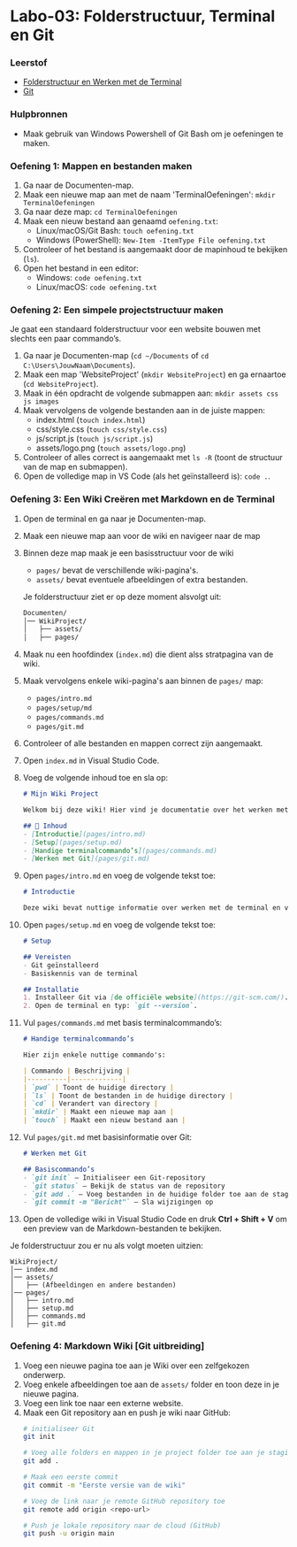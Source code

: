# Labo-03: Folderstructuur, Terminal en Git

### Leerstof
- [Folderstructuur en Werken met de Terminal](/Folderstructuur_Terminal/folder_structure_terminal.md)
- [Git](/Git/git_version_control.md)


### Hulpbronnen
- Maak gebruik van Windows Powershell of Git Bash om je oefeningen te maken.


### Oefening 1: Mappen en bestanden maken
1. Ga naar de Documenten-map.
2. Maak een nieuwe map aan met de naam 'TerminalOefeningen':
`mkdir TerminalOefeningen`
3. Ga naar deze map: `cd TerminalOefeningen`
4. Maak een nieuw bestand aan genaamd `oefening.txt`:
    - Linux/macOS/Git Bash: `touch oefening.txt`
    - Windows (PowerShell): `New-Item -ItemType File oefening.txt`
5. Controleer of het bestand is aangemaakt door de mapinhoud te bekijken (`ls`).
6. Open het bestand in een editor:
    - Windows: `code oefening.txt`
    - Linux/macOS: `code oefening.txt`

### Oefening 2: Een simpele projectstructuur maken

Je gaat een standaard folderstructuur voor een website bouwen met slechts een paar commando’s.

1. Ga naar je Documenten-map (`cd ~/Documents` of `cd C:\Users\JouwNaam\Documents`).
2. Maak een map 'WebsiteProject' (`mkdir WebsiteProject`) en ga ernaartoe (`cd WebsiteProject`).
3. Maak in één opdracht de volgende submappen aan: `mkdir assets css js images`
4. Maak vervolgens de volgende bestanden aan in de juiste mappen:
    - index.html (`touch index.html`)
    - css/style.css (`touch css/style.css`)
    - js/script.js (`touch js/script.js`)
    - assets/logo.png (`touch assets/logo.png`)
5. Controleer of alles correct is aangemaakt met `ls -R` (toont de structuur van de map en submappen).
6. Open de volledige map in VS Code (als het geïnstalleerd is): `code .`.

### Oefening 3: Een Wiki Creëren met Markdown en de Terminal
1. Open de terminal en ga naar je Documenten-map.
2. Maak een nieuwe map aan voor de wiki en navigeer naar de map
3. Binnen deze map maak je een basisstructuur voor de wiki
    - `pages/` bevat de verschillende wiki-pagina's.
    - `assets/` bevat eventuele afbeeldingen of extra bestanden.

    Je folderstructuur ziet er op deze moment alsvolgt uit:
    ```bash
    Documenten/
    │── WikiProject/
    │   ├── assets/
    │   ├── pages/
    ```
4. Maak nu een hoofdindex (`index.md`) die dient alss stratpagina van de wiki.
5. Maak vervolgens enkele wiki-pagina's aan binnen de `pages/` map:
    - `pages/intro.md`
    - `pages/setup/md`
    - `pages/commands.md`
    - `pages/git.md`
6. Controleer of alle bestanden en mappen correct zijn aangemaakt.
7. Open `index.md` in Visual Studio Code.
8. Voeg de volgende inhoud toe en sla op:
    ```Markdown
    # Mijn Wiki Project

    Welkom bij deze wiki! Hier vind je documentatie over het werken met de terminal en Git.

    ## 📄 Inhoud
    - [Introductie](pages/intro.md)
    - [Setup](pages/setup.md)
    - [Handige terminalcommando’s](pages/commands.md)
    - [Werken met Git](pages/git.md)
    ```
9. Open `pages/intro.md` en voeg de volgende tekst toe:
    ```Markdown
    # Introductie

    Deze wiki bevat nuttige informatie over werken met de terminal en versiebeheer met Git.
    ```
10. Open `pages/setup.md` en voeg de volgende tekst toe:
    ```Markdown
    # Setup

    ## Vereisten
    - Git geïnstalleerd
    - Basiskennis van de terminal

    ## Installatie
    1. Installeer Git via [de officiële website](https://git-scm.com/).
    2. Open de terminal en typ: `git --version`.
    ```
11. Vul `pages/commands.md` met basis terminalcommando’s:
    ```Markdown
    # Handige terminalcommando’s

    Hier zijn enkele nuttige commando's:

    | Commando | Beschrijving |
    |----------|-------------|
    | `pwd` | Toont de huidige directory |
    | `ls` | Toont de bestanden in de huidige directory |
    | `cd` | Verandert van directory |
    | `mkdir` | Maakt een nieuwe map aan |
    | `touch` | Maakt een nieuw bestand aan |
    ```
12. Vul `pages/git.md` met basisinformatie over Git:
    ```Markdown
    # Werken met Git

    ## Basiscommando’s
    - `git init` – Initialiseer een Git-repository
    - `git status` – Bekijk de status van de repository
    - `git add .` – Voeg bestanden in de huidige folder toe aan de staging area
    - `git commit -m "Bericht"` – Sla wijzigingen op
    ```
13. Open de volledige wiki in Visual Studio Code en druk **Ctrl + Shift + V** om een preview van de Markdown-bestanden te bekijken.

Je folderstructuur zou er nu als volgt moeten uitzien:
```
WikiProject/
│── index.md
│── assets/
│   ├── (Afbeeldingen en andere bestanden)
│── pages/
│   ├── intro.md
│   ├── setup.md
│   ├── commands.md
│   ├── git.md
```

### Oefening 4: Markdown Wiki [Git uitbreiding]

1. Voeg een nieuwe pagina toe aan je Wiki over een zelfgekozen onderwerp.
2. Voeg enkele afbeeldingen toe aan de `assets/` folder en toon deze in je nieuwe pagina.
3. Voeg een link toe naar een externe website.
4. Maak een Git repository aan en push je wiki naar GitHub:
    ```bash
    # initialiseer Git
    git init

    # Voeg alle folders en mappen in je project folder toe aan je staging area
    git add .

    # Maak een eerste commit
    git commit -m "Eerste versie van de wiki"

    # Voeg de link naar je remote GitHub repository toe
    git remote add origin <repo-url>

    # Push je lokale repository naar de cloud (GitHub)
    git push -u origin main
    ```

